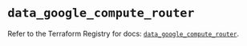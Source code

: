 # `data_google_compute_router`

Refer to the Terraform Registry for docs: [`data_google_compute_router`](https://registry.terraform.io/providers/hashicorp/google/5.39.0/docs/data-sources/compute_router).
